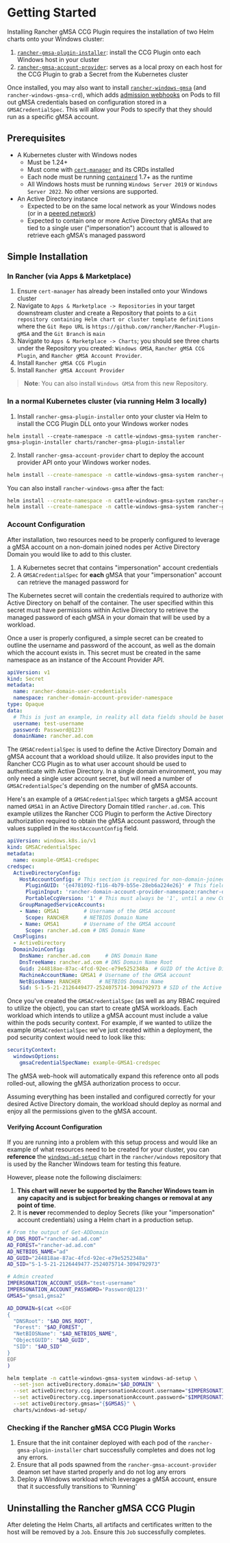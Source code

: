 # Getting Started

Installing Rancher gMSA CCG Plugin requires the installation of two Helm charts onto your Windows cluster:

1. [`rancher-gmsa-plugin-installer`](../charts/rancher-gmsa-plugin-installer): install the CCG Plugin onto each Windows host in your cluster
2. [`rancher-gmsa-account-provider`](../charts/rancher-gmsa-account-provider): serves as a local proxy on each host for the CCG Plugin to grab a Secret from the Kubernetes cluster

Once installed, you may also want to install [`rancher-windows-gmsa`](../charts/rancher-windows-gmsa) (and `rancher-windows-gmsa-crd`), which adds [admission webhooks](https://kubernetes.io/docs/reference/access-authn-authz/extensible-admission-controllers/) on Pods to fill out gMSA credentials based on configuration stored in a `GMSACredentialSpec`. This will allow your Pods to specify that they should run as a specific gMSA account.

## Prerequisites

- A Kubernetes cluster with Windows nodes
  - Must be 1.24+
  - Must come with [`cert-manager`](https://cert-manager.io/docs/installation) and its CRDs installed
  - Each node must be running [`containerd`](https://containerd.io) 1.7+ as the runtime
  - All Windows hosts must be running `Windows Server 2019` or `Windows Server 2022`. No other versions are supported.
- An Active Directory instance
  - Expected to be on the same local network as your Windows nodes (or in a [peered network](https://en.wikipedia.org/wiki/Peering))
  - Expected to contain one or more Active Directory gMSAs that are tied to a single user ("impersonation") account that is allowed to retrieve each gMSA's managed password

## Simple Installation

### In Rancher (via Apps & Marketplace)

1. Ensure `cert-manager` has already been installed onto your Windows cluster
2. Navigate to `Apps & Marketplace -> Repositories` in your target downstream cluster and create a Repository that points to a `Git repository containing Helm chart or cluster template definitions` where the `Git Repo URL` is `https://github.com/rancher/Rancher-Plugin-gMSA` and the `Git Branch` is `main`
3. Navigate to `Apps & Marketplace -> Charts`; you should see three charts under the Repository you created:  `Windows GMSA`, `Rancher gMSA CCG Plugin`, and `Rancher gMSA Account Provider`.
4. Install `Rancher gMSA CCG Plugin` 
5. Install `Rancher gMSA Account Provider`

> **Note**: You can also install `Windows GMSA` from this new Repository.

### In a normal Kubernetes cluster (via running Helm 3 locally)

1. Install `rancher-gmsa-plugin-installer` onto your cluster via Helm to install the CCG Plugin DLL onto your Windows worker nodes

```
helm install --create-namespace -n cattle-windows-gmsa-system rancher-gmsa-plugin-installer charts/rancher-gmsa-plugin-installer
```

2. Install `rancher-gmsa-account-provider` chart to deploy the account provider API onto your Windows worker nodes.  

```bash
helm install --create-namespace -n cattle-windows-gmsa-system rancher-gmsa-account-provider charts/rancher-gmsa-account-provider
```

You can also install `rancher-windows-gmsa` after the fact:

```bash
helm install --create-namespace -n cattle-windows-gmsa-system rancher-gmsa-webhook-crd charts/rancher-gmsa-webhook-crd
helm install --create-namespace -n cattle-windows-gmsa-system rancher-gmsa-webhook charts/rancher-gmsa-webhook
```

### Account Configuration

After installation, two resources need to be properly configured to leverage a gMSA account on a non-domain joined nodes per Active Directory Domain you would like to add to this cluster.

1. A Kubernetes secret that contains "impersonation" account credentials
2. A `GMSACredentialSpec` for **each** gMSA that your "impersonation" account can retrieve the managed password for

The Kubernetes secret will contain the credentials required to authorize with Active Directory on behalf of the container. The user specified within this secret must have permissions within Active Directory to retrieve the managed password of each gMSA in your domain that will be used by a workload.

Once a user is properly configured, a simple secret can be created to outline the username and password of the account, as well as the domain which the account exists in. This secret must be created in the same namespace as an instance of the Account Provider API.  

```yaml
apiVersion: v1
kind: Secret
metadata:
  name: rancher-domain-user-credentials 
  namespace: rancher-domain-account-provider-namespace
type: Opaque
data:
  # This is just an example, in reality all data fields should be base64 encoded
  username: test-username
  password: Password@123!
  domainName: rancher.ad.com
```

The `GMSACredentialSpec` is used to define the Active Directory Domain and gMSA account that a workload should utilize. It also provides input to the Rancher CCG Plugin as to what user account should be used to authenticate with Active Directory. In a single domain environment, you may only need a single user account secret, but will need a number of `GMSACredentialSpec`'s depending on the number of gMSA accounts. 

Here's an example of a `GMSACredentialSpec` which targets a gMSA account named `GMSA1` in an Active Directory Domain titled `rancher.ad.com`. This example utilizes the Rancher CCG Plugin to perform the Active Directory authorization required to obtain the gMSA account password, through the values supplied in the `HostAccountConfig` field. 

```yaml
apiVersion: windows.k8s.io/v1
kind: GMSACredentialSpec
metadata:
  name: example-GMSA1-credspec 
credspec:
  ActiveDirectoryConfig:
    HostAccountConfig: # This section is required for non-domain-joined nodes
      PluginGUID: '{e4781092-f116-4b79-b55e-28eb6a224e26}' # This field indicates that the Rancher CCG Plugin should be used
      PluginInput: 'rancher-domain-account-provider-namespace:rancher-domain-user-credentials' # <ACCOUNT_PROVIDER_NAMESPACE>:<ACCOUNT_CREDENTIAL_SECRET_NAME> 
      PortableCcgVersion: '1' # This must always be '1', until a new CCG version is released 
    GroupManagedServiceAccounts:
    - Name: GMSA1        # Username of the GMSA account
      Scope: RANCHER     # NETBIOS Domain Name
    - Name: GMSA1        # Username of the GMSA account
      Scope: rancher.ad.com # DNS Domain Name
  CmsPlugins:
  - ActiveDirectory
  DomainJoinConfig:
    DnsName: rancher.ad.com     # DNS Domain Name
    DnsTreeName: rancher.ad.com # DNS Domain Name Root
    Guid: 244818ae-87ac-4fcd-92ec-e79e5252348a  # GUID Of the Active Directory Domain
    MachineAccountName: GMSA1 # Username of the GMSA account
    NetBiosName: RANCHER      # NETBIOS Domain Name
    Sid: S-1-5-21-2126449477-2524075714-3094792973 # SID of the Active Directory Domain
```

Once you've created the `GMSACredentialSpec` (as well as any RBAC required to utilize the object), you can start to create gMSA workloads. Each workload which intends to utilize a gMSA account must include a value within the pods security context. For example, if we wanted to utilize the example `GMSACredentialSpec` we've just created within a deployment, the pod security context would need to look like this:
```yaml 
securityContext:
  windowsOptions:
    gmsaCredentialSpecName: example-GMSA1-credspec
```
The gMSA web-hook will automatically expand this reference onto all pods rolled-out, allowing the gMSA authorization process to occur. 

Assuming everything has been installed and configured correctly for your desired Active Directory domain, the workload should deploy as normal and enjoy all the permissions given to the gMSA account.  

#### Verifying Account Configuration

If you are running into a problem with this setup process and would like an example of what resources need to be created for your cluster, you can **reference** the [`windows-ad-setup`](https://github.com/rancher/windows/blob/main/charts/windows-ad-setup) chart in the `rancher/windows` repository that is used by the Rancher Windows team for testing this feature.

However, please note the following disclaimers:

1. **This chart will never be supported by the Rancher Windows team in any capacity and is subject for breaking changes or removal at any point of time**.
2. It is **never** recommended to deploy Secrets (like your "impersonation" account credentials) using a Helm chart in a production setup.

```bash
# From the output of Get-ADDomain
AD_DNS_ROOT="rancher-ad.ad.com"
AD_FOREST="rancher-ad.ad.com"
AD_NETBIOS_NAME="ad"
AD_GUID="244818ae-87ac-4fcd-92ec-e79e5252348a"
AD_SID="S-1-5-21-2126449477-2524075714-3094792973"

# Admin created
IMPERSONATION_ACCOUNT_USER="test-username"
IMPERSONATION_ACCOUNT_PASSWORD='Password@123!'
GMSAS="gmsa1,gmsa2"

AD_DOMAIN=$(cat <<EOF
{
  "DNSRoot": "$AD_DNS_ROOT",
  "Forest": "$AD_FOREST",
  "NetBIOSName": "$AD_NETBIOS_NAME",
  "ObjectGUID": "$AD_GUID",
  "SID": "$AD_SID"
}
EOF
)

helm template -n cattle-windows-gmsa-system windows-ad-setup \
  --set-json activeDirectory.domain="$AD_DOMAIN" \
  --set activeDirectory.ccg.impersonationAccount.username="$IMPERSONATION_ACCOUNT_USER" \
  --set activeDirectory.ccg.impersonationAccount.password="$IMPERSONATION_ACCOUNT_PASSWORD" \
  --set activeDirectory.gmsas="{$GMSAS}" \
  charts/windows-ad-setup/
```

### Checking if the Rancher gMSA CCG Plugin Works

1. Ensure that the init container deployed with each pod of the `rancher-gmsa-plugin-installer` chart successfully completes and does not log any errors.
2. Ensure that all pods spawned from the `rancher-gmsa-account-provider` deamon set have started properly and do not log any errors 
3. Deploy a Windows workload which leverages a gMSA account, ensure that it successfully transitions to 'Running'

## Uninstalling the Rancher gMSA CCG Plugin

After deleting the Helm Charts, all artifacts and certificates written to the host will be removed by a `Job`. Ensure this `Job` successfully completes.
